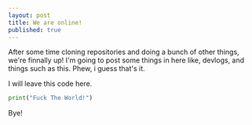 ```yaml
---
layout: post
title: We are online!
published: true
---
```


After some time cloning repositories and doing a bunch of other things, we're finnally up!
I'm going to post some things in here like, devlogs, and things such as this.
Phew, i guess that's it.

I will leave this code here.

```py
print("Fuck The World!")
```

Bye!
